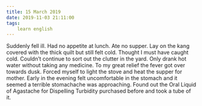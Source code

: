 ```yaml
---
title: 15 March 2019
date: 2019-11-03 21:11:00
tags:
    learn english
---
```

Suddenly fell ill. Had no appetite at
lunch. Ate no supper. Lay on the kang covered with the thick quilt but still
felt cold. Thought I must have caught cold. Couldn’t continue to sort out the
clutter in the yard. Only drank hot water without taking any medicine. To my
great relief the fever got over towards dusk. Forced myself to light the stove
and heat the supper for mother. Early in the evening felt uncomfortable in the
stomach and it seemed a terrible stomachache was approaching. Found out the Oral
Liquid of Agastache for Dispelling Turbidity purchased before and took a tube
of it. 
